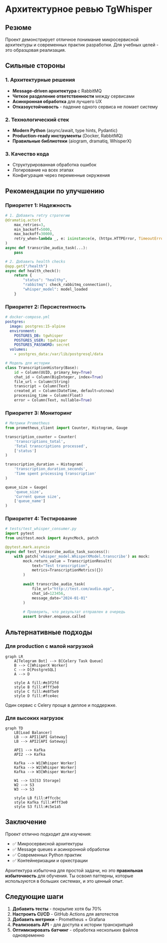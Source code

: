 # Архитектурное ревью TgWhisper

## Резюме

Проект демонстрирует отличное понимание микросервисной архитектуры и современных практик разработки. Для учебных целей - это образцовая реализация.

## Сильные стороны

### 1. Архитектурные решения
- **Message-driven архитектура** с RabbitMQ
- **Четкое разделение ответственности** между сервисами
- **Асинхронная обработка** для лучшего UX
- **Отказоустойчивость** - падение одного сервиса не ломает систему

### 2. Технологический стек
- **Modern Python** (async/await, type hints, Pydantic)
- **Production-ready инструменты** (Docker, RabbitMQ)
- **Правильные библиотеки** (aiogram, dramatiq, WhisperX)

### 3. Качество кода
- Структурированная обработка ошибок
- Логирование на всех этапах
- Конфигурация через переменные окружения

## Рекомендации по улучшению

### Приоритет 1: Надежность

```python
# 1. Добавить retry стратегию
@dramatiq.actor(
    max_retries=3,
    min_backoff=5000,
    max_backoff=30000,
    retry_when=lambda _, e: isinstance(e, (httpx.HTTPError, TimeoutError))
)
async def transcribe_audio_task(...):
    pass

# 2. Добавить health checks
@app.get("/health")
async def health_check():
    return {
        "status": "healthy",
        "rabbitmq": check_rabbitmq_connection(),
        "whisper_model": model_loaded
    }
```

### Приоритет 2: Персистентность

```yaml
# docker-compose.yml
postgres:
  image: postgres:15-alpine
  environment:
    POSTGRES_DB: tgwhisper
    POSTGRES_USER: tgwhisper
    POSTGRES_PASSWORD: secret
  volumes:
    - postgres_data:/var/lib/postgresql/data
```

```python
# Модель для истории
class TranscriptionHistory(Base):
    id = Column(UUID, primary_key=True)
    chat_id = Column(BigInteger, index=True)
    file_url = Column(String)
    transcript = Column(Text)
    created_at = Column(DateTime, default=utcnow)
    processing_time = Column(Float)
    error = Column(Text, nullable=True)
```

### Приоритет 3: Мониторинг

```python
# Метрики Prometheus
from prometheus_client import Counter, Histogram, Gauge

transcription_counter = Counter(
    'transcriptions_total', 
    'Total transcriptions processed',
    ['status']
)

transcription_duration = Histogram(
    'transcription_duration_seconds',
    'Time spent processing transcription'
)

queue_size = Gauge(
    'queue_size',
    'Current queue size',
    ['queue_name']
)
```

### Приоритет 4: Тестирование

```python
# tests/test_whisper_consumer.py
import pytest
from unittest.mock import AsyncMock, patch

@pytest.mark.asyncio
async def test_transcribe_audio_task_success():
    with patch('whisper_model.WhisperXModel.transcribe') as mock:
        mock.return_value = TranscriptionResult(
            text="Test transcription",
            metrics=TranscriptionMetrics({})
        )
        
        await transcribe_audio_task(
            file_url="http://test.com/audio.oga",
            chat_id=123456,
            message_date="2024-01-01"
        )
        
        # Проверить, что результат отправлен в очередь
        assert broker.enqueue.called
```

## Альтернативные подходы

### Для production с малой нагрузкой

```mermaid
graph LR
    A[Telegram Bot] --> B[Celery Task Queue]
    B --> C[WhisperX Worker]
    C --> D[PostgreSQL]
    A --> D
    
    style A fill:#e3f2fd
    style B fill:#fff3e0
    style C fill:#e8f5e9
    style D fill:#fce4ec
```

Один сервис с Celery проще в деплое и поддержке.

### Для высоких нагрузок

```mermaid
graph TD
    LB[Load Balancer]
    LB --> API1[API Gateway]
    LB --> API2[API Gateway]
    
    API1 --> Kafka
    API2 --> Kafka
    
    Kafka --> W1[Whisper Worker]
    Kafka --> W2[Whisper Worker]
    Kafka --> W3[Whisper Worker]
    
    W1 --> S3[S3 Storage]
    W2 --> S3
    W3 --> S3
    
    style LB fill:#ffccbc
    style Kafka fill:#fff3e0
    style S3 fill:#c5e1a5
```

## Заключение

Проект отлично подходит для изучения:
- ✅ Микросервисной архитектуры
- ✅ Message queues и асинхронной обработки
- ✅ Современных Python практик
- ✅ Контейнеризации и оркестрации

Архитектура избыточна для простой задачи, но это **правильная избыточность** для обучения. Ты освоил паттерны, которые используются в больших системах, и это ценный опыт.

## Следующие шаги

1. **Добавить тесты** - покрытие хотя бы 70%
2. **Настроить CI/CD** - GitHub Actions для автотестов
3. **Добавить метрики** - Prometheus + Grafana
4. **Реализовать API** - для доступа к истории транскрипций
5. **Оптимизировать батчинг** - обработка нескольких файлов одновременно 